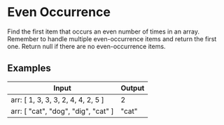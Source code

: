 # Even Occurrence

Find the first item that occurs an even number of times in an array. Remember to handle multiple even-occurrence items and return the first one. Return null if there are no even-occurrence items.

## Examples
Input	| Output
------------- | -------------
arr: [ 1, 3, 3, 3, 2, 4, 4, 2, 5 ]	| 2
arr: [ "cat", "dog", "dig", "cat" ]	| "cat"

